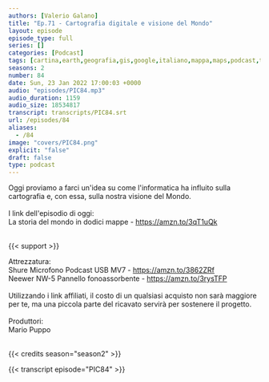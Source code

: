 ```yaml
---
authors: [Valerio Galano]
title: "Ep.71 - Cartografia digitale e visione del Mondo"
layout: episode
episode_type: full
series: []
categories: [Podcast]
tags: [cartina,earth,geografia,gis,google,italiano,mappa,maps,podcast,territorio]
seasons: 2
number: 84
date: Sun, 23 Jan 2022 17:00:03 +0000
audio: "episodes/PIC84.mp3"
audio_duration: 1159
audio_size: 18534817
transcript: transcripts/PIC84.srt
url: /episodes/84
aliases: 
  - /84
image: "covers/PIC84.png"
explicit: "false"
draft: false
type: podcast
---
```

Oggi proviamo a farci un'idea su come l'informatica ha influito sulla cartografia e, con essa, sulla nostra visione del Mondo.<br />
<br />
I link dell'episodio di oggi: <br />
La storia del mondo in dodici mappe - <a href="https://amzn.to/3qT1uQk" rel="noopener">https://amzn.to/3qT1uQk</a> <br />
<br />


{{< support >}}

Attrezzatura:<br />
Shure Microfono Podcast USB MV7 - <a href="https://amzn.to/3862ZRf" rel="noopener">https://amzn.to/3862ZRf</a> <br />
Neewer NW-5 Pannello fonoassorbente - <a href="https://amzn.to/3rysTFP" rel="noopener">https://amzn.to/3rysTFP</a> <br />
<br />
Utilizzando i link affiliati, il costo di un qualsiasi acquisto non sarà maggiore per te, ma una piccola parte del ricavato servirà per sostenere il progetto.<br />
<br />
Produttori:<br />
Mario Puppo<br />
<br />


{{< credits season="season2" >}}

<!-- more -->

{{< transcript episode="PIC84" >}}